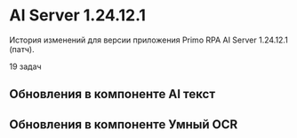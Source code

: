 # AI Server 1.24.12.1

История изменений для версии приложения Primo RPA AI Server 1.24.12.1 (патч).

19 задач

## Обновления в компоненте AI текст


## Обновления в компоненте Умный OCR
